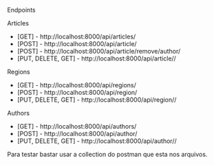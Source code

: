 Endpoints

Articles
- [GET] - http://localhost:8000/api/articles/
- [POST] - http://localhost:8000/api/article/
- [POST] - http://localhost:8000/api/article/remove/author/
- [PUT, DELETE, GET] - http://localhost:8000/api/article/<id>/

Regions
- [GET] - http://localhost:8000/api/regions/
- [POST] - http://localhost:8000/api/region/
- [PUT, DELETE, GET] - http://localhost:8000/api/region/<id>/

Authors
- [GET] - http://localhost:8000/api/authors/
- [POST] - http://localhost:8000/api/author/
- [PUT, DELETE, GET] - http://localhost:8000/api/author/<id>/

Para testar bastar usar a collection do postman que esta nos arquivos.

